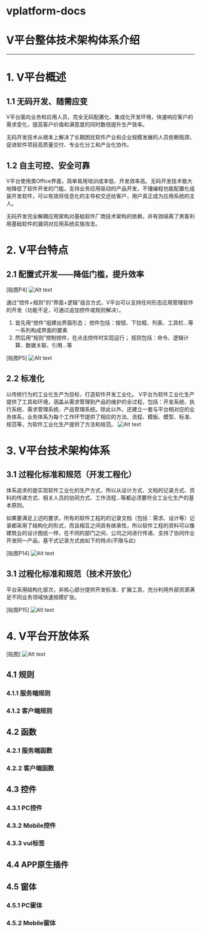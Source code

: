 # vplatform-docs
# V平台整体技术架构体系介绍
***
# 1. V平台概述
## 1.1 无码开发、随需应变
 V平台面向业务和应用人员，完全无码配置化、集成化开发环境，快速响应客户的需求变化，提高客户价值和满意度的同时数倍提升生产效率。

无码开发技术从根本上解决了长期困扰软件产业和企业规模发展的人员依赖瓶颈，促进软件项目高质量交付、专业化分工和产业化协作。
 
## 1.2 自主可控、安全可靠
V平台使用类Office界面，简单易用培训成本低、开发效率高。无码开发技术极大地降低了软件开发的门槛，支持业务应用驱动的产品开发，不懂编程也能配置化组装开发软件，可以有效将信息化的主导权交还给客户，用户真正成为应用系统的主人。

无码开发完全解耦应用架构对基础软件厂商技术架构的依赖，并有效隔离了黑客利用基础软件的漏洞对应用系统实施攻击。

# 2. V平台特点
## 2.1 配置式开发——降低门槛，提升效率
[贴图P4]
![Alt text](./1555897661099.png)

通过“控件+规则”的“界面+逻辑”组合方式，V平台可以支持任何形态应用管理软件的开发（功能不足，可通过追加控件或规则解决）。
1. 首先用“控件”组建出界面形态；        控件包括：按钮、下拉框、列表、工具栏…等一系列构成界面的要素
2. 然后用“规则”控制控件，在点击控件时实现运行；  规则包括：命令、逻辑计算、数据关联、引用…等

[贴图P5]
![Alt text](./1555897742474.png)

## 2.2 标准化
以传统行为的工业化生产为目标，打造软件开发工业化。
V平台为软件工业化生产提供了工具和环境，涵盖从需求管理到产品的维护的全过程，包括：开发系统、执行系统、需求管理系统、产品管理系统。除此以外，还建立一套与平台相对应的业务体系，业务体系为每个工作环节提供了相应的方法、流程、模板、模型、标准、规范等，为软件工业化生产提供了方法和规范。
![Alt text](./1555898908319.png)


# 3. V平台技术架构体系
## 3.1 过程化标准和规范（开发工程化）
体系追求的是实现软件工业化的生产方式，所以从设计方式、文档的记录方式、资料的传递方式、相关人员的协同方式、工作流程…等都必须要符合工业化生产的基本原则。

如果要满足上述的要求，所有的软件工程的的记录文档（包括：需求、设计等）记录都采用了结构化的形式，而且相互之间具有继承性，所以软件工程的资料可以像建筑业的设计图纸一样，在不同的部门之间、公司之间进行传递、支持了协同作业开发同一产品，基干式记录方式由如下的特点(不限与此)

[贴图P14]
![Alt text](./1555897777591.png)


## 3.1 过程化标准和规范（技术开放化）
平台采用结构化层次，非核心部分提供开发标准、扩展工具，充分利用外部资源满足不同业务领域快速规模扩张。

[贴图P15]
![Alt text](./1555897802675.png)


# 4. V平台开放体系
[贴图]
![Alt text](./1555904467915.png)


## 4.1 规则
### 4.1.1 服务端规则
### 4.1.2 客户端规则
## 4.2 函数
### 4.2.1 服务端函数
### 4.2.2 客户端函数
## 4.3 控件
### 4.3.1 PC控件
### 4.3.2 Mobile控件
### 4.3.3 vui标签
## 4.4 APP原生插件
## 4.5 窗体
### 4.5.1 PC窗体
### 4.5.2 Mobile窗体


